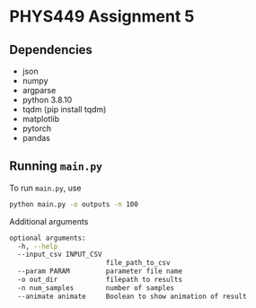 # PHYS449 Assignment 5

## Dependencies

- json
- numpy
- argparse
- python 3.8.10
- tqdm (pip install tqdm)
- matplotlib
- pytorch
- pandas

## Running `main.py`

To run `main.py`, use

```sh
python main.py -o outputs -n 100
```
Additional arguments
```sh
optional arguments:
  -h, --help            
  --input_csv INPUT_CSV
                        file_path_to_csv
  --param PARAM         parameter file name
  -o out_dir            filepath to results
  -n num_samples        number of samples
  --animate animate     Boolean to show animation of result
```
